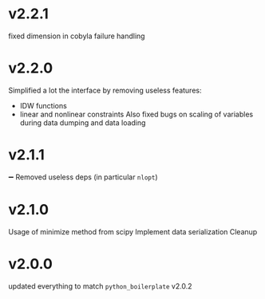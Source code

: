# v2.2.1

fixed dimension in cobyla failure handling

# v2.2.0

Simplified a lot the interface by removing useless features:
- IDW functions
- linear and nonlinear constraints
Also fixed bugs on scaling of variables during data dumping and data loading

# v2.1.1

:heavy_minus_sign: Removed useless deps (in particular `nlopt`)

# v2.1.0

Usage of minimize method from scipy
Implement data serialization
Cleanup
# v2.0.0

updated everything to match `python_boilerplate` v2.0.2
